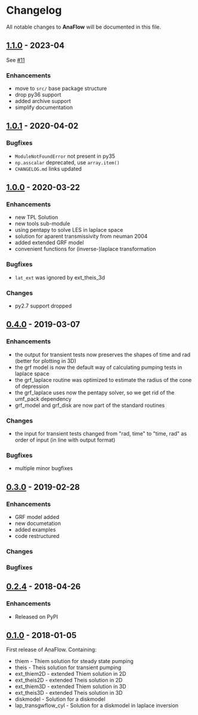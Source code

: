 # Changelog

All notable changes to **AnaFlow** will be documented in this file.


## [1.1.0] - 2023-04

See [#11](https://github.com/GeoStat-Framework/AnaFlow/pull/11)

### Enhancements
- move to `src/` base package structure
- drop py36 support
- added archive support
- simplify documentation


## [1.0.1] - 2020-04-02

### Bugfixes
- `ModuleNotFoundError` not present in py35
- `np.asscalar` deprecated, use `array.item()`
- `CHANGELOG.md` links updated


## [1.0.0] - 2020-03-22

### Enhancements
- new TPL Solution
- new tools sub-module
- using pentapy to solve LES in laplace space
- solution for aparent transmissivity from neuman 2004
- added extended GRF model
- convenient functions for (inverse-)laplace transformation

### Bugfixes
- `lat_ext` was ignored by ext_theis_3d

### Changes
- py2.7 support dropped


## [0.4.0] - 2019-03-07

### Enhancements
- the output for transient tests now preserves the shapes of time and rad (better for plotting in 3D)
- the grf model is now the default way of calculating pumping tests in laplace space
- the grf_laplace routine was optimized to estimate the radius of the cone of depression
- the grf_laplace uses now the pentapy solver, so we get rid of the umf_pack dependency
- grf_model and grf_disk are now part of the standard routines

### Changes
- the input for transient tests changed from "rad, time" to "time, rad" as order of input (in line with output format)

### Bugfixes
- multiple minor bugfixes


## [0.3.0] - 2019-02-28

### Enhancements
- GRF model added
- new documetation
- added examples
- code restructured

### Changes

### Bugfixes


## [0.2.4] - 2018-04-26

### Enhancements
- Released on PyPI


## [0.1.0] - 2018-01-05

First release of AnaFlow.
Containing:
- thiem - Thiem solution for steady state pumping
- theis - Theis solution for transient pumping
- ext_thiem2D - extended Thiem solution in 2D
- ext_theis2D - extended Theis solution in 2D
- ext_thiem3D - extended Thiem solution in 3D
- ext_theis3D - extended Theis solution in 3D
- diskmodel - Solution for a diskmodel
- lap_transgwflow_cyl - Solution for a diskmodel in laplace inversion


[1.1.0]: https://github.com/GeoStat-Framework/AnaFlow/compare/v1.0.1...v1.1.0
[1.0.1]: https://github.com/GeoStat-Framework/AnaFlow/compare/v1.0.0...v1.0.1
[1.0.0]: https://github.com/GeoStat-Framework/AnaFlow/compare/v0.4.0...v1.0.0
[0.4.0]: https://github.com/GeoStat-Framework/AnaFlow/compare/v0.3.0...v0.4.0
[0.3.0]: https://github.com/GeoStat-Framework/AnaFlow/compare/v0.2.4...v0.3.0
[0.2.4]: https://github.com/GeoStat-Framework/AnaFlow/compare/v0.1...v0.2.4
[0.1.0]: https://github.com/GeoStat-Framework/AnaFlow/releases/tag/v0.1
